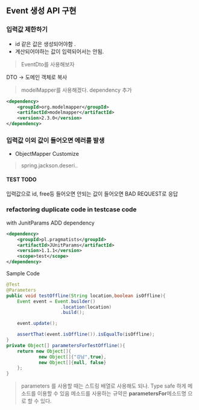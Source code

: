 ## Event 생성 API 구현 
### 입력값 제한하기
* id 같은 값은 생성되어야함 .
* 계산되어야하는 값이 입력되어서는 안됨.
> EventDto를 사용해보자


DTO -> 도메인 객체로 복사
> modelMapper를 사용해겠다. dependency 추가
```xml
<dependency>
    <groupId>org.modelmapper</groupId>
    <artifactId>modelmapper</artifactId>
    <version>2.3.0</version>
</dependency>
```


### 입력값 이외 값이 들어오면 에러를 발생
* ObjectMapper Customize
>spring.jackson.deseri..
#### TEST TODO
입력값으로 id, free등 들어오면 안되는 값이 들어오면 
BAD REQUEST로 응답


### refactoring duplicate code in testcase code 
with JunitParams
ADD dependency
```xml
<dependency>
    <groupId>pl.pragmatists</groupId>
    <artifactId>JUnitParams</artifactId>
    <version>1.1.1</version>
    <scope>test</scope>
</dependency>
```
Sample Code
```java
@Test
@Parameters
public void testOffline(String location,boolean isOffline){
    Event event = Event.builder()
                    .location(location)
                    .build();

    event.update();

    assertThat(event.isOffline()).isEqualTo(isOffline);
}
private Object[] parametersForTestOffline(){
    return new Object[]{
            new Object[]{"강남",true},
            new Object[]{null, false}
    };
}
```
> parameters 를 사용할 때는 스트링 배열로 사용해도 되나. Type safe 하게 메소드를 이용할 수 있음 메소드를 사용하는 규약은 **parametersFor**메소드명 으로 할 수 있다.